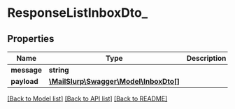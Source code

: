 # ResponseListInboxDto_

## Properties
Name | Type | Description | Notes
------------ | ------------- | ------------- | -------------
**message** | **string** |  | [optional] 
**payload** | [**\MailSlurp\Swagger\Model\InboxDto[]**](InboxDto.md) |  | [optional] 

[[Back to Model list]](../README.md#documentation-for-models) [[Back to API list]](../README.md#documentation-for-api-endpoints) [[Back to README]](../README.md)


